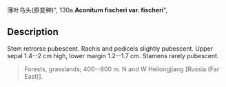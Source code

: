 薄叶乌头(原变种)",
130a.**Aconitum fischeri var. fischeri**",

## Description
Stem retrorse pubescent. Rachis and pedicels slightly pubescent. Upper sepal 1.4--2 cm high, lower margin 1.2--1.7 cm. Stamens rarely pubescent.

> Forests, grasslands; 400--800 m. N and W Heilongjiang [Russia (Far East)].
